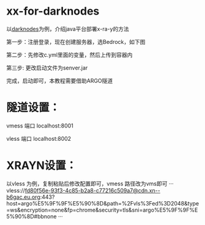 # xx-for-darknodes

以[darknodes](https://client.darknodes.xyz/register?ref=oK3M8hG0)为例，介绍java平台部署x-ra-y的方法

第一步：注册登录，现在创建服务器，选Bedrock，如下图

第二步：先修改c.yml里面的变量，然后上传到容器内

第三步: 更改启动文件为senver.jar

完成，启动即可，本教程需要借助ARGO隧道

# 隧道设置：

vmess 端口  localhost:8001

vless 端口  localhost:8002

# XRAYN设置：

以vless 为例，复制粘贴后修改配置即可，vmess 路径改为vms即可
···
vless://fd80f56e-93f3-4c85-b2a8-c77216c509a7@cdn.xn--b6gac.eu.org:443?host=argo%E5%9F%9F%E5%90%8D&path=%2Fvls%3Fed%3D2048&type=ws&encryption=none&fp=chrome&security=tls&sni=argo%E5%9F%9F%E5%90%8D#bbnone
···

